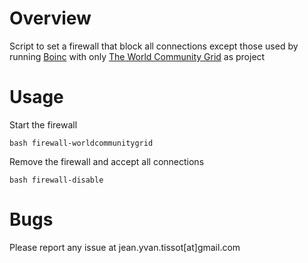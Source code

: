 # Overview

Script to set a firewall that block all connections except those used by running [Boinc](https://boinc.berkeley.edu) with only [The World Community Grid](https://www.worldcommunitygrid.org/) as project

# Usage

Start the firewall

    bash firewall-worldcommunitygrid
 
Remove the firewall and accept all connections

    bash firewall-disable

# Bugs

Please report any issue at jean.yvan.tissot[at]gmail.com
